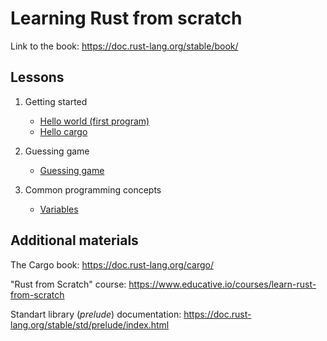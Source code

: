 # Learning Rust from scratch

Link to the book: https://doc.rust-lang.org/stable/book/


## Lessons

1. Getting started

    - [Hello world (first program)](01-getting-started/hello-world/)
    - [Hello cargo](01-getting-started/hello-cargo/)

2. Guessing game

    - [Guessing game](02-guessing-game/guessing-game/)

3. Common programming concepts

    - [Variables](03-common-programming-concepts/variables/)

## Additional materials

The Cargo book: https://doc.rust-lang.org/cargo/

"Rust from Scratch" course: https://www.educative.io/courses/learn-rust-from-scratch

Standart library (*prelude*) documentation: https://doc.rust-lang.org/stable/std/prelude/index.html


